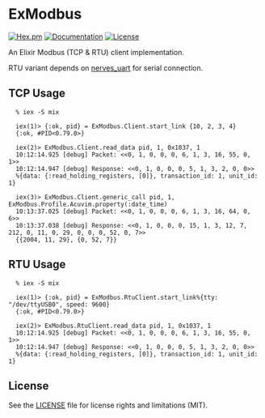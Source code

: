 ExModbus
========

[![Hex.pm](https://img.shields.io/hexpm/v/ex_modbus.svg?maxAge=18000=plastic)](https://hex.pm/packages/ex_modbus) [![Documentation](https://img.shields.io/badge/hexdocs-latest-blue.svg)](https://hexdocs.pm/ex_modbus/index.html)
[![License](http://img.shields.io/:license-MIT-blue.svg)](http://doge.mit-license.org)

An Elixir Modbus (TCP & RTU) client implementation.

RTU variant depends on [nerves_uart](http://www.github.com/nerves/nerves_uart) for serial connection.

## TCP Usage

```
  % iex -S mix

  iex(1)> {:ok, pid} = ExModbus.Client.start_link {10, 2, 3, 4}
  {:ok, #PID<0.79.0>}

  iex(2)> ExModbus.Client.read_data pid, 1, 0x1037, 1
  10:12:14.925 [debug] Packet: <<0, 1, 0, 0, 0, 6, 1, 3, 16, 55, 0, 1>>
  10:12:14.947 [debug] Response: <<0, 1, 0, 0, 0, 5, 1, 3, 2, 0, 0>>
  %{data: {:read_holding_registers, [0]}, transaction_id: 1, unit_id: 1}

  iex(3)> ExModbus.Client.generic_call pid, 1, ExModbus.Profile.Acuvim.property(:date_time)
  10:13:37.025 [debug] Packet: <<0, 1, 0, 0, 0, 6, 1, 3, 16, 64, 0, 6>>
  10:13:37.038 [debug] Response: <<0, 1, 0, 0, 0, 15, 1, 3, 12, 7, 212, 0, 11, 0, 29, 0, 0, 0, 52, 0, 7>>
  {{2004, 11, 29}, {0, 52, 7}}
```


## RTU Usage
```
  % iex -S mix

  iex(1)> {:ok, pid} = ExModbus.RtuClient.start_link%{tty: "/dev/ttyUSB0", speed: 9600}
  {:ok, #PID<0.79.0>}

  iex(2)> ExModbus.RtuClient.read_data pid, 1, 0x1037, 1
  10:12:14.925 [debug] Packet: <<0, 1, 0, 0, 0, 6, 1, 3, 16, 55, 0, 1>>
  10:12:14.947 [debug] Response: <<0, 1, 0, 0, 0, 5, 1, 3, 2, 0, 0>>
  %{data: {:read_holding_registers, [0]}, transaction_id: 1, unit_id: 1}
```



## License

See the [LICENSE](LICENSE.md) file for license rights and limitations (MIT).
